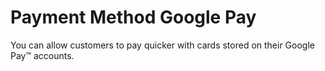 # Payment Method Google Pay

You can allow customers to pay quicker with cards stored on their Google Pay™ accounts.

